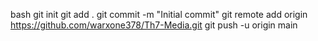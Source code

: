 bash
   git init
   git add .
   git commit -m "Initial commit"
   git remote add origin https://github.com/warxone378/Th7-Media.git
   git push -u origin main
